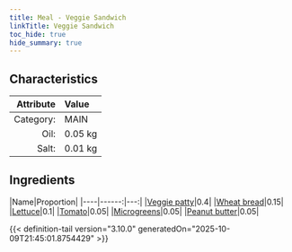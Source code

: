 ```yaml
---
title: Meal - Veggie Sandwich
linkTitle: Veggie Sandwich
toc_hide: true
hide_summary: true
---
```

<!-- This is generated by the MarsSim HelpGenertor, do not edit. -->


## Characteristics

| Attribute   | Value |
|--------:|:------|
|Category:|MAIN|
|Oil:|0.05 kg|
|Salt:|0.01 kg|

## Ingredients

|Name|Proportion|
|----|------:|---:|
|[Veggie patty](/docs/definitions/resource/veggie-patty)|0.4|
|[Wheat bread](/docs/definitions/resource/wheat-bread)|0.15|
|[Lettuce](/docs/definitions/resource/lettuce)|0.1|
|[Tomato](/docs/definitions/resource/tomato)|0.05|
|[Microgreens](/docs/definitions/resource/microgreens)|0.05|
|[Peanut butter](/docs/definitions/resource/peanut-butter)|0.05|




{{< definition-tail version="3.10.0" generatedOn="2025-10-09T21:45:01.8754429" >}}

